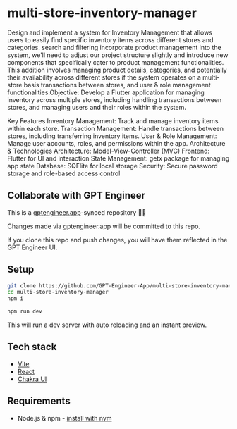 # multi-store-inventory-manager

Design and implement a system for Inventory Management that allows users to easily find specific inventory items across different stores and categories. search and filtering  incorporate product management into the system, we'll need to adjust our project structure slightly and introduce new components that specifically cater to product management functionalities. This addition involves managing product details, categories, and potentially their availability across different stores if the system operates on a multi-store basis  transactions between stores, and user & role management functionalities.Objective: Develop a Flutter application for managing inventory across multiple stores, including handling transactions between stores, and managing users and their roles within the system.

Key Features
Inventory Management: Track and manage inventory items within each store.
Transaction Management: Handle transactions between stores, including transferring inventory items.
User & Role Management: Manage user accounts, roles, and permissions within the app.
Architecture & Technologies
Architecture: Model-View-Controller (MVC)
Frontend: Flutter for UI and interaction
State Management: getx  package for managing app state
Database: SQFlite for local storage
Security: Secure password storage and role-based access control



## Collaborate with GPT Engineer

This is a [gptengineer.app](https://gptengineer.app)-synced repository 🌟🤖

Changes made via gptengineer.app will be committed to this repo.

If you clone this repo and push changes, you will have them reflected in the GPT Engineer UI.

## Setup

```sh
git clone https://github.com/GPT-Engineer-App/multi-store-inventory-manager.git
cd multi-store-inventory-manager
npm i
```

```sh
npm run dev
```

This will run a dev server with auto reloading and an instant preview.

## Tech stack

- [Vite](https://vitejs.dev/)
- [React](https://react.dev/)
- [Chakra UI](https://chakra-ui.com/)

## Requirements

- Node.js & npm - [install with nvm](https://github.com/nvm-sh/nvm#installing-and-updating)
